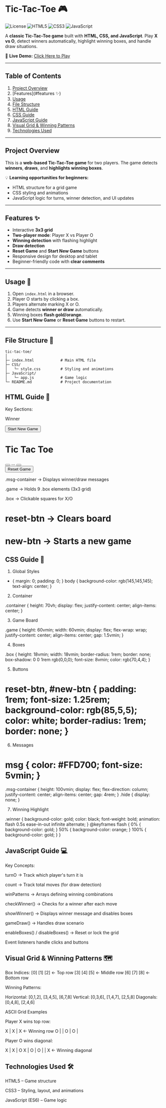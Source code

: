 # Tic-Tac-Toe 🎮

![License](https://img.shields.io/badge/License-MIT-green) ![HTML5](https://img.shields.io/badge/HTML5-orange) ![CSS3](https://img.shields.io/badge/CSS3-blue) ![JavaScript](https://img.shields.io/badge/JavaScript-yellow)

A **classic Tic-Tac-Toe game** built with **HTML, CSS, and JavaScript**. Play **X vs O**, detect winners automatically, highlight winning boxes, and handle draw situations.

🔗 **Live Demo:** [Click Here to Play](https://your-live-demo-link.com)

---

## Table of Contents

1. [Project Overview](#project-overview)
2. [Features](#features ✨)
3. [Usage](#usage-🎯)
4. [File Structure](#file-structure-📁)
5. [HTML Guide](#html-guide-📄)
6. [CSS Guide](#css-guide-🎨)
7. [JavaScript Guide](#javascript-guide-💻)
8. [Visual Grid & Winning Patterns](#visual-grid--winning-patterns-🗺️)
9. [Technologies Used](#technologies-used-🛠️)

---

## Project Overview

This is a **web-based Tic-Tac-Toe game** for two players. The game detects **winners**, **draws**, and **highlights winning boxes**.

💡 **Learning opportunities for beginners:**

- HTML structure for a grid game
- CSS styling and animations
- JavaScript logic for turns, winner detection, and UI updates

---

## Features ✨

- Interactive **3x3 grid**
- **Two-player mode**: Player X vs Player O
- **Winning detection** with flashing highlight
- **Draw detection**
- **Reset Game** and **Start New Game** buttons
- Responsive design for desktop and tablet
- Beginner-friendly code with **clear comments**

---

## Usage 🎯

1. Open `index.html` in a browser.
2. Player O starts by clicking a box.
3. Players alternate marking X or O.
4. Game detects **winner or draw** automatically.
5. Winning boxes **flash gold/orange**.
6. Use **Start New Game** or **Reset Game** buttons to restart.

---

## File Structure 📁

```text
tic-tac-toe/
│
├─ index.html            # Main HTML file
├─ CSS/
│   └─ style.css         # Styling and animations
├─ JavaScript/
│   └─ app.js            # Game logic
└─ README.md             # Project documentation
```

## HTML Guide 📄

Key Sections:

<div class="msg-container hide">
  <p id="msg">Winner</p>
  <button id="new-btn">Start New Game</button>
</div>

<main>
  <h1>Tic Tac Toe</h1>
  <div class="container">
    <div class="game">
      <button class="box" title="Game Box 0"></button>
      ...
      <button class="box" title="Game Box 8"></button>
    </div>
  </div>
  <button id="reset-btn">Reset Game</button>
</main>

.msg-container → Displays winner/draw messages

.game → Holds 9 .box elements (3x3 grid)

.box → Clickable squares for X/O

# reset-btn → Clears board

# new-btn → Starts a new game

## CSS Guide 🎨

1. Global Styles

- { margin: 0; padding: 0; }
  body { background-color: rgb(145,145,145); text-align: center; }

2. Container

.container { height: 70vh; display: flex; justify-content: center; align-items: center; }

3. Game Board

.game { height: 60vmin; width: 60vmin; display: flex; flex-wrap: wrap; justify-content: center; align-items: center; gap: 1.5vmin; }

4. Boxes

.box { height: 18vmin; width: 18vmin; border-radius: 1rem; border: none; box-shadow: 0 0 1rem rgb(0,0,0); font-size: 8vmin; color: rgb(70,4,4); }

5. Buttons

# reset-btn, #new-btn { padding: 1rem; font-size: 1.25rem; background-color: rgb(85,5,5); color: white; border-radius: 1rem; border: none; }

6. Messages

# msg { color: #FFD700; font-size: 5vmin; }

.msg-container { height: 100vmin; display: flex; flex-direction: column; justify-content: center; align-items: center; gap: 4rem; }
.hide { display: none; }

7. Winning Highlight

.winner { background-color: gold; color: black; font-weight: bold; animation: flash 0.5s ease-in-out infinite alternate; }
@keyframes flash { 0% { background-color: gold; } 50% { background-color: orange; } 100% { background-color: gold; } }

## JavaScript Guide 💻

Key Concepts:

turnO → Track which player's turn it is

count → Track total moves (for draw detection)

winPatterns → Arrays defining winning combinations

checkWinner() → Checks for a winner after each move

showWinner() → Displays winner message and disables boxes

gameDraw() → Handles draw scenario

enableBoxes() / disableBoxes() → Reset or lock the grid

Event listeners handle clicks and buttons

## Visual Grid & Winning Patterns 🗺️

Box Indices:
[0] [1] [2] ← Top row
[3] [4] [5] ← Middle row
[6] [7] [8] ← Bottom row

Winning Patterns:

Horizontal: [0,1,2], [3,4,5], [6,7,8]
Vertical: [0,3,6], [1,4,7], [2,5,8]
Diagonals: [0,4,8], [2,4,6]

ASCII Grid Examples

Player X wins top row:

X | X | X ← Winning row
O | | O
| O |

Player O wins diagonal:

X | X | O
X | O |
O | | X ← Winning diagonal

## Technologies Used 🛠️

HTML5 – Game structure

CSS3 – Styling, layout, and animations

JavaScript (ES6) – Game logic

